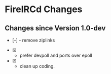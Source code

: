 # FireIRCd Changes

## Changes since Version 1.0-dev
- [-] - remove ziplinks
- [X] - prefer devpoll and ports over epoll
- [X] - clean up coding.
